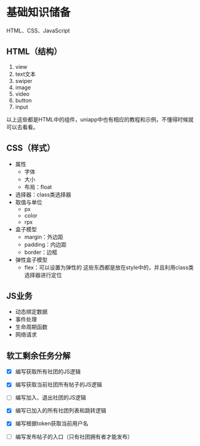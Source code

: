# 基础知识储备
HTML、CSS、JavaScript

## HTML（结构）
1. view
2. text文本
3. swiper
4. image
5. video
6. button
7. input

以上这些都是HTML中的组件，uniapp中也有相应的教程和示例，不懂得时候就可以去看看。

## CSS（样式）
- 属性
	- 字体
	- 大小
	- 布局：float
- 选择器：class类选择器
- 取值与单位
	- px
	- color
	- rpx
- 盒子模型
	- margin：外边距
	- padding：内边距
	- border：边框
- 弹性盒子模型
	- flex：可以设置为弹性的
这些东西都是放在style中的，并且利用class类选择器进行定位

## JS业务
- 动态绑定数据
- 事件处理
- 生命周期函数
- 网络请求


## 软工剩余任务分解
- [x] 编写获取所有社团的JS逻辑
- [x] 编写获取当前社团所有帖子的JS逻辑
- [ ] 编写加入、退出社团的JS逻辑
- [x] 编写已加入的所有社团列表和跳转逻辑
- [x] 编写根据token获取当前用户名
- [ ] 编写发布帖子的入口（只有社团拥有者才能发布）




